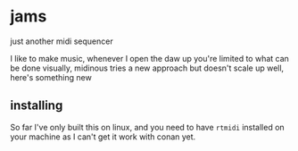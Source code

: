 # jams
just another midi sequencer

I like to make music, whenever I open the daw up you're limited to what can be done visually, midinous tries a new approach but doesn't scale up well, here's something new

## installing
So far I've only built this on linux, and you need to have `rtmidi` installed on your machine as I can't get it work with conan yet.
